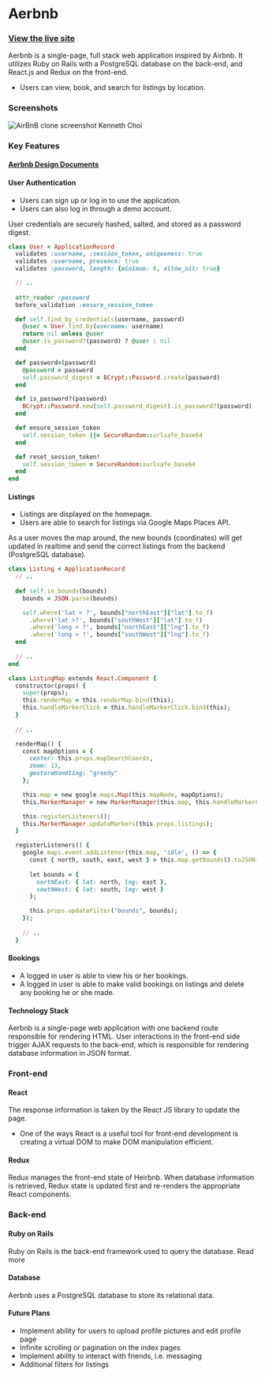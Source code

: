 # Aerbnb
### [View the live site](https://aerbnb.herokuapp.com/#/)
Aerbnb is a single-page, full stack web application inspired by Airbnb. It utilizes Ruby on Rails with a PostgreSQL database on the back-end, and React.js and Redux on the front-end. 
* Users can view, book, and search for listings by location.

### Screenshots

![AirBnB clone screenshot Kenneth Choi](https://raw.githubusercontent.com/mrkchoi/WHR_data_visualization/master/dist/assets/screenshots/aerbnb_screenshot.gif)
### Key Features
#### [Aerbnb Design Documents](https://github.com/mrkchoi/airbnb_clone/wiki)

#### User Authentication
* Users can sign up or log in to use the application.
* Users can also log in through a demo account.

User credentials are securely hashed, salted, and stored as a password digest.

```ruby
class User < ApplicationRecord
  validates :username, :session_token, uniqueness: true
  validates :username, presence: true
  validates :password, length: {minimum: 6, allow_nil: true}

  // ..
  
  attr_reader :password
  before_validation :ensure_session_token

  def self.find_by_credentials(username, password)
    @user = User.find_by(username: username)
    return nil unless @user
    @user.is_password?(password) ? @user : nil
  end

  def password=(password)
    @password = password
    self.password_digest = BCrypt::Password.create(password)
  end

  def is_password?(password)
    BCrypt::Password.new(self.password_digest).is_password?(password)
  end

  def ensure_session_token
    self.session_token ||= SecureRandom::urlsafe_base64
  end

  def reset_session_token!
    self.session_token = SecureRandom::urlsafe_base64
  end
end

```

#### Listings
* Listings are displayed on the homepage.
* Users are able to search for listings via Google Maps Places API.

As a user moves the map around, the new bounds (coordinates) will get updated in realtime and send the correct listings from the backend (PostgreSQL database).

```ruby
class Listing < ApplicationRecord
  // ..
  
  def self.in_bounds(bounds)
    bounds = JSON.parse(bounds)

    self.where('lat < ?', bounds["northEast"]["lat"].to_f)
      .where('lat >?', bounds["southWest"]["lat"].to_f)
      .where('long < ?', bounds["northEast"]["lng"].to_f)
      .where('long > ?', bounds["southWest"]["lng"].to_f)
  end
  
  // ..
end
```

```ruby
class ListingMap extends React.Component {
  constructor(props) {
    super(props);
    this.renderMap = this.renderMap.bind(this);
    this.handleMarkerClick = this.handleMarkerClick.bind(this);
  }
  
  // ..

  renderMap() {
    const mapOptions = {
      center: this.props.mapSearchCoords,
      zoom: 13,
      gestureHandling: "greedy"
    };

    this.map = new google.maps.Map(this.mapNode, mapOptions);
    this.MarkerManager = new MarkerManager(this.map, this.handleMarkerClick);

    this.registerListeners();
    this.MarkerManager.updateMarkers(this.props.listings);
  }

  registerListeners() {
    google.maps.event.addListener(this.map, 'idle', () => {
      const { north, south, east, west } = this.map.getBounds().toJSON();
      
      let bounds = {
        northEast: { lat: north, lng: east },
        southWest: { lat: south, lng: west }
      };

      this.props.updateFilter("bounds", bounds);
    });
    
    // ..
  }
```

#### Bookings
* A logged in user is able to view his or her bookings.
* A logged in user is able to make valid bookings on listings and delete any booking he or she made.

#### Technology Stack
Aerbnb is a single-page web application with one backend route responsible for rendering HTML. User interactions in the front-end side trigger AJAX requests to the back-end, which is responsible for rendering database information in JSON format.

### Front-end
#### React
The response information is taken by the React JS library to update the page.

* One of the ways React is a useful tool for front-end development is creating a virtual DOM to make DOM manipulation efficient.
#### Redux
Redux manages the front-end state of Heirbnb. When database information is retrieved, Redux state is updated first and re-renders the appropriate React components.

### Back-end
#### Ruby on Rails
Ruby on Rails is the back-end framework used to query the database. Read more

#### Database
Aerbnb uses a PostgreSQL database to store its relational data.

#### Future Plans
* Implement ability for users to upload profile pictures and edit profile page
* Infinite scrolling or pagination on the index pages
* Implement ability to interact with friends, i.e. messaging
* Additional filters for listings
